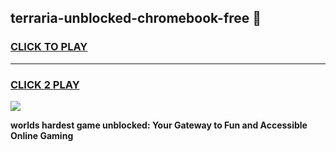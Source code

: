 
## terraria-unblocked-chromebook-free 👋
<h3>
<a href="https://premium.freeplayer.one?title=terraria-unblocked-chromebook-free&ref=14F">CLICK TO PLAY</a></h3>
<hr>

<h3>
<a href="https://premium.freeplayer.one?title=terraria-unblocked-chromebook-free&ref=14F">CLICK 2 PLAY</a>
  
</h3>

<a href="https://premium.freeplayer.one?title=terraria-unblocked-chromebook-free&ref=12F/"><img src="https://clearcache.store/games.png"></a>


**worlds hardest game unblocked: Your Gateway to Fun and Accessible Online Gaming**
